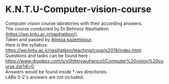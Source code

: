 # K.N.T.U-Computer-vision-course
Computer vision course labratories with their according answers.  
The course conducted by Dr.Behrooz Nasihatkon (https://wp.kntu.ac.ir/nasihatkon/).   
Taken and passed by [Alireza kazemipour](https://github.com/alirezaka).    
Here is the syllabus: https://wp.kntu.ac.ir/nasihatkon/teaching/cvug/s2019/index.html  
Questions and tasks can be found here : https://www.dropbox.com/s/v0hltmywufwnco1/Computer%20vision%20course.zip?dl=0  
Answers would be found inside *-ws directories.  
LABs 0-2's answers are not included.
